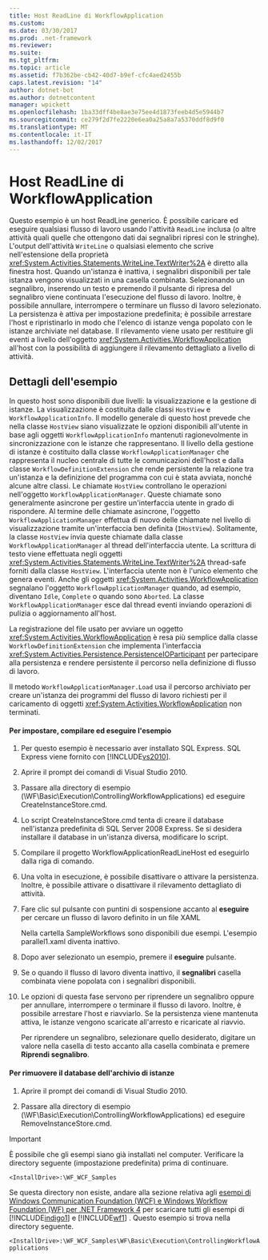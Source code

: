 ```yaml
---
title: Host ReadLine di WorkflowApplication
ms.custom: 
ms.date: 03/30/2017
ms.prod: .net-framework
ms.reviewer: 
ms.suite: 
ms.tgt_pltfrm: 
ms.topic: article
ms.assetid: f7b362be-cb42-40d7-b9ef-cfc4aed2455b
caps.latest.revision: "14"
author: dotnet-bot
ms.author: dotnetcontent
manager: wpickett
ms.openlocfilehash: 1ba33dff4be8ae3e75ee4d1873feeb4d5e5944b7
ms.sourcegitcommit: ce279f2d7fe2220e6ea0a25a8a7a5370ddf8d9f0
ms.translationtype: MT
ms.contentlocale: it-IT
ms.lasthandoff: 12/02/2017
---
```

# <a name="workflowapplication-readline-host"></a>Host ReadLine di WorkflowApplication
Questo esempio è un host ReadLine generico. È possibile caricare ed eseguire qualsiasi flusso di lavoro usando l'attività `ReadLine` inclusa (o altre attività quali quelle che ottengono dati dai segnalibri ripresi con le stringhe). L'output dell'attività `WriteLine` o qualsiasi elemento che scrive nell'estensione della proprietà <xref:System.Activities.Statements.WriteLine.TextWriter%2A> è diretto alla finestra host. Quando un'istanza è inattiva, i segnalibri disponibili per tale istanza vengono visualizzati in una casella combinata. Selezionando un segnalibro, inserendo un testo e premendo il pulsante di ripresa del segnalibro viene continuata l'esecuzione del flusso di lavoro. Inoltre, è possibile annullare, interrompere o terminare un flusso di lavoro selezionato. La persistenza è attiva per impostazione predefinita; è possibile arrestare l'host e ripristinarlo in modo che l'elenco di istanze venga popolato con le istanze archiviate nel database. Il rilevamento viene usato per restituire gli eventi a livello dell'oggetto <xref:System.Activities.WorkflowApplication> all'host con la possibilità di aggiungere il rilevamento dettagliato a livello di attività.  
  
## <a name="sample-details"></a>Dettagli dell'esempio  
 In questo host sono disponibili due livelli: la visualizzazione e la gestione di istanze. La visualizzazione è costituita dalle classi `HostView` e `WorkflowApplicationInfo`. Il modello generale di questo host prevede che nella classe `HostView` siano visualizzate le opzioni disponibili all'utente in base agli oggetti `WorkflowApplicationInfo` mantenuti ragionevolmente in sincronizzazione con le istanze che rappresentano. Il livello della gestione di istanze è costituito dalla classe `WorkflowApplicationManager` che rappresenta il nucleo centrale di tutte le comunicazioni dell'host e dalla classe `WorkflowDefinitionExtension` che rende persistente la relazione tra un'istanza e la definizione del programma con cui è stata avviata, nonché alcune altre classi. Le chiamate `HostView` controllano le operazioni nell'oggetto `WorkflowApplicationManager`. Queste chiamate sono generalmente asincrone per gestire un'interfaccia utente in grado di rispondere. Al termine delle chiamate asincrone, l'oggetto `WorkflowApplicationManager` effettua di nuovo delle chiamate nel livello di visualizzazione tramite un'interfaccia ben definita (`IHostView`). Solitamente, la classe `HostView` invia queste chiamate dalla classe `WorkflowApplicationManager` al thread dell'interfaccia utente. La scrittura di testo viene effettuata negli oggetti <xref:System.Activities.Statements.WriteLine.TextWriter%2A> thread-safe forniti dalla classe `HostView`. L'interfaccia utente non è l'unico elemento che genera eventi. Anche gli oggetti <xref:System.Activities.WorkflowApplication> segnalano l'oggetto `WorkflowApplicationManager` quando, ad esempio, diventano `Idle`, `Complete` o quando sono `Aborted`. La classe `WorkflowApplicationManager` esce dal thread eventi inviando operazioni di pulizia o aggiornamento all'host.  
  
 La registrazione del file usato per avviare un oggetto <xref:System.Activities.WorkflowApplication> è resa più semplice dalla classe `WorkflowDefinitionExtension` che implementa l'interfaccia <xref:System.Activities.Persistence.PersistenceIOParticipant> per partecipare alla persistenza e rendere persistente il percorso nella definizione di flusso di lavoro.  
  
 Il metodo `WorkflowApplicationManager.Load` usa il percorso archiviato per creare un'istanza dei programmi del flusso di lavoro richiesti per il caricamento di oggetti <xref:System.Activities.WorkflowApplication> non terminati.  
  
#### <a name="to-set-up-build-and-run-the-sample"></a>Per impostare, compilare ed eseguire l'esempio  
  
1.  Per questo esempio è necessario aver installato SQL Express. SQL Express viene fornito con [!INCLUDE[vs2010](../../../../includes/vs2010-md.md)].  
  
2.  Aprire il prompt dei comandi di Visual Studio 2010.  
  
3.  Passare alla directory di esempio (\WF\Basic\Execution\ControllingWorkflowApplications) ed eseguire CreateInstanceStore.cmd.  
  
4.  Lo script CreateInstanceStore.cmd tenta di creare il database nell'istanza predefinita di SQL Server 2008 Express. Se si desidera installare il database in un'istanza diversa, modificare lo script.  
  
5.  Compilare il progetto WorkflowApplicationReadLineHost ed eseguirlo dalla riga di comando.  
  
6.  Una volta in esecuzione, è possibile disattivare o attivare la persistenza. Inoltre, è possibile attivare o disattivare il rilevamento dettagliato di attività.  
  
7.  Fare clic sul pulsante con puntini di sospensione accanto al **eseguire** per cercare un flusso di lavoro definito in un file XAML  
  
     Nella cartella SampleWorkflows sono disponibili due esempi. L'esempio parallel1.xaml diventa inattivo.  
  
8.  Dopo aver selezionato un esempio, premere il **eseguire** pulsante.  
  
9. Se o quando il flusso di lavoro diventa inattivo, il **segnalibri** casella combinata viene popolata con i segnalibri disponibili.  
  
10. Le opzioni di questa fase servono per riprendere un segnalibro oppure per annullare, interrompere o terminare il flusso di lavoro. Inoltre, è possibile arrestare l'host e riavviarlo. Se la persistenza viene mantenuta attiva, le istanze vengono scaricate all'arresto e ricaricate al riavvio.  
  
     Per riprendere un segnalibro, selezionare quello desiderato, digitare un valore nella casella di testo accanto alla casella combinata e premere **Riprendi segnalibro**.  
  
#### <a name="to-remove-the-instance-store-database"></a>Per rimuovere il database dell'archivio di istanze  
  
1.  Aprire il prompt dei comandi di Visual Studio 2010.  
  
2.  Passare alla directory di esempio (\WF\Basic\Execution\ControllingWorkflowApplications) ed eseguire RemoveInstanceStore.cmd.  
  
> [!IMPORTANT]
>  È possibile che gli esempi siano già installati nel computer. Verificare la directory seguente (impostazione predefinita) prima di continuare.  
>   
>  `<InstallDrive>:\WF_WCF_Samples`  
>   
>  Se questa directory non esiste, andare alla sezione relativa agli [esempi di Windows Communication Foundation (WCF) e Windows Workflow Foundation (WF) per .NET Framework 4](http://go.microsoft.com/fwlink/?LinkId=150780) per scaricare tutti gli esempi di [!INCLUDE[indigo1](../../../../includes/indigo1-md.md)] e [!INCLUDE[wf1](../../../../includes/wf1-md.md)] . Questo esempio si trova nella directory seguente.  
>   
>  `<InstallDrive>:\WF_WCF_Samples\WF\Basic\Execution\ControllingWorkflowApplications`